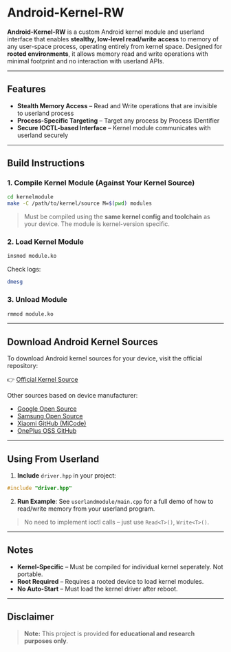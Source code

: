 
# Android-Kernel-RW

**Android-Kernel-RW** is a custom Android kernel module and userland interface that enables **stealthy, low-level read/write access** to memory of any user-space process, operating entirely from kernel space. Designed for **rooted environments**, it allows memory read and write operations with minimal footprint and no interaction with userland APIs.

---

## Features

- **Stealth Memory Access** – Read and Write operations that are invisible to userland process
- **Process-Specific Targeting** – Target any process by Process IDentifier
- **Secure IOCTL-based Interface** – Kernel module communicates with userland securely

---

## Build Instructions

### 1. Compile Kernel Module (Against Your Kernel Source)

```bash
cd kernelmodule
make -C /path/to/kernel/source M=$(pwd) modules
```

> Must be compiled using the **same kernel config and toolchain** as your device. The module is kernel-version specific.

### 2. Load Kernel Module

```bash
insmod module.ko
```

Check logs:
```bash
dmesg
```

### 3. Unload Module

```bash
rmmod module.ko
```

---

## Download Android Kernel Sources

To download Android kernel sources for your device, visit the official repository:

👉 [Official Kernel Source](https://www.kernel.org/)

Other sources based on device manufacturer:

- [Google Open Source](https://android.googlesource.com/kernel/msm/)
- [Samsung Open Source](https://opensource.samsung.com/)
- [Xiaomi GitHub (MiCode)](https://github.com/MiCode)
- [OnePlus OSS GitHub](https://github.com/OnePlusOSS)

---

## Using From Userland

1. **Include** `driver.hpp` in your project:
```cpp
#include "driver.hpp"
```

2. **Run Example**:
See `userlandmodule/main.cpp` for a full demo of how to read/write memory from your userland program.

> No need to implement ioctl calls – just use `Read<T>()`, `Write<T>()`.

---

## Notes

- **Kernel-Specific** – Must be compiled for individual kernel seperately. Not portable.
- **Root Required** – Requires a rooted device to load kernel modules.
- **No Auto-Start** – Must load the kernel driver after reboot.

---

## Disclaimer

> **Note:** This project is provided **for educational and research purposes only**.